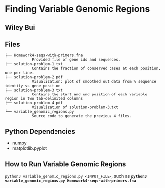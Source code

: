 # Finding Variable Genomic Regions

## Wiley Bui

## Files
```
├── Homework4-seqs-with-primers.fna
            Provided file of gene ids and sequences.
├── solution-problem-1.txt
            Contains the fraction of conserved bases at each position, one per line.
├── solution-problem-2.pdf
            Visualization: plot of smoothed out data from % sequence identity vs gene position
├── solution-problem-3.txt
            Contains the start and end position of each variable region in two tab-delimited columns
├── solution-problem-4.pdf
            Visualization of solution-problem-3.txt
└── variable_genomic_regions.py
            Source code to generate the previous 4 files.
```

## Python Dependencies
- numpy
- matplotlib.pyplot

## How to Run Variable Genomic Regions
```python3 variable_genomic_regions.py <INPUT_FILE>```, such as
**```python3 variable_genomic_regions.py Homework4-seqs-with-primers.fna```**